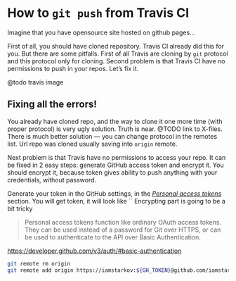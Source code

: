 # How to `git push` from Travis CI

Imagine that you have opensource site hosted on github pages…

First of all, you should have cloned repository. Travis CI already did this for
you. But there are some pitfalls. First of all Travis are cloning by `git`
protocol and this protocol only for cloning. Second problem is that Travis CI
have no permissions to push in your repos. Let’s fix it.

@todo travis image

## Fixing all the errors!

You already have cloned repo, and the way to clone it one more time (with proper
protocol) is very ugly solution. Truth is near. @TODO link to X-files. There is
much better solution — you can change protocol in the remotes list. Url repo was
cloned usually saving into `origin` remote.

Next problem is that Travis have no permissions to access your repo.
It can be fixed in 2 easy steps: generate GitHub access token and encrypt
it. You should encrypt it, because token gives ability to push anything
with your credentials, without password.

Generate your token in the GitHub settings, in the
_[Personal access tokens][tokens]_ section. You will get token, it will look
like ``
Encrypting part is going to be a bit tricky

[tokens]: https://github.com/settings/tokens


> Personal access tokens function like ordinary OAuth access tokens. They can be used instead of a password for Git over HTTPS, or can be used to authenticate to the API over Basic Authentication.

https://developer.github.com/v3/auth/#basic-authentication


```sh
git remote rm origin
git remote add origin https://iamstarkov:${GH_TOKEN}@github.com/iamstarkov/iamstarkov.github.io.git
```
